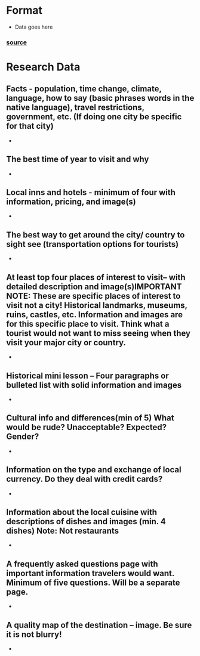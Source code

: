 # Format
- Data goes here
### [source](http://link.com)
# Research Data
## **Facts** - population, time change, climate, language, how to say (basic phrases words in the native language), travel restrictions, government, etc.  (If doing one city be specific for that city)  
-
## The best time of year to visit and why
-
## Local inns and hotels - minimum of four with information, pricing, and image(s)
-
## The best way to get around the city/ country to sight see (transportation options for tourists)
-
## At least top four places of interest to visit– with detailed description and image(s)IMPORTANT NOTE:  These are specific places of interest to visit not a city! Historical landmarks, museums, ruins, castles, etc.  Information and images are for this specific place to visit.  Think what a tourist would not want to miss seeing when they visit your major city or country.
-
## Historical mini lesson – Four paragraphs or bulleted list with solid information and  images
-
## Cultural info and differences(min of 5) What would be rude? Unacceptable? Expected? Gender?
-
## Information on the type and exchange of local currency. Do they deal with credit cards?
-
## Information about the local cuisine with descriptions of dishes and images (min. 4 dishes) Note: Not restaurants
-
## A frequently asked questions page with important information travelers would want.  Minimum of five questions.  Will be a separate page.
-
## A quality map of the destination – image.  Be sure it is not blurry!
-
